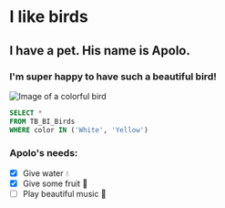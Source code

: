 # I like birds
## I have a pet. His name is Apolo.
### I'm super happy to have such a beautiful bird!

![Image of a colorful bird](https://estaticosgn-cdn.deia.eus/clip/57a1bf67-edb4-43b2-aee9-ef8788bf36cf_16-9-discover-aspect-ratio_default_0.jpg)

```sql
SELECT *
FROM TB_BI_Birds
WHERE color IN ('White', 'Yellow')
```

### Apolo's needs:

- [x] Give water 💧
- [x] Give some fruit 🍐
- [ ] Play beautiful music 🎼
